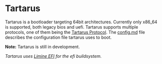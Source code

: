 # Tartarus
Tartarus is a bootloader targeting 64bit architectures. Currently only x86_64 is supported, both legacy bios and uefi. Tartarus supports multiple protocols, one of them being the [Tartarus Protocol](./protocol.md). The [config.md](config.md) file describes the configuration file tartarus uses to boot.

**Note:** Tartarus is still in development.

*Tartarus uses [Limine EFI](https://github.com/limine-bootloader/limine-efi) for the efi buildsystem.*